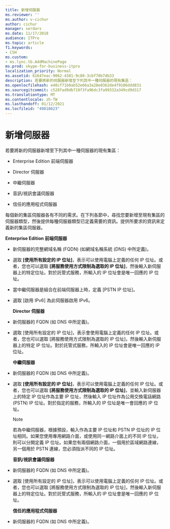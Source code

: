 ```yaml
---
title: 新增伺服器
ms.reviewer: ''
ms.author: v-cichur
author: cichur
manager: serdars
ms.date: 11/17/2018
audience: ITPro
ms.topic: article
f1.keywords:
- CSH
ms.custom:
- ms.lync.tb.AddMachinePage
ms.prod: skype-for-business-itpro
localization_priority: Normal
ms.assetid: 61647eac-9062-4381-9c80-3cbf70b7db33
description: 若要將新的伺服器新增至下列其中一種伺服器的現有集區：
ms.openlocfilehash: e40cf71b0ab52e66a3a28e0362de4f9106ddd831
ms.sourcegitcommit: c528fad9db719f3fa96dc3fa99332a349cd9d317
ms.translationtype: MT
ms.contentlocale: zh-TW
ms.lasthandoff: 01/12/2021
ms.locfileid: "49818623"
---
```

# <a name="add-server"></a>新增伺服器
 
若要將新的伺服器新增至下列其中一種伺服器的現有集區：
  
- Enterprise Edition 前端伺服器
    
- Director 伺服器
    
- 中繼伺服器
    
- 音訊/視訊會議伺服器
    
- 信任的應用程式伺服器
    
每個新的集區伺服器各有不同的需求。在下列各節中，尋找您要新增至現有集區的伺服器類型，然後提供每種伺服器類型已定義需要的資訊。提供所要求的資訊來定義新的集區伺服器。
  
 **Enterprise Edition 前端伺服器**
  
- 新伺服器的完整網域名稱 (FQDN) (如網域名稱系統 (DNS) 中所定義)。
    
- 選取 **[使用所有設定的 IP 位址]**，表示可以使用電腦上定義的任何 IP 位址。或者，您也可以選取 **[將服務使用方式限制為選取的 IP 位址]**，然後輸入新伺服器上的特定位址。對於託管式服務，所輸入的 IP 位址會是唯一回應的 IP 位址。
    
- 當中繼伺服器是組合在前端伺服器上時，定義 [PSTN IP 位址]。
    
- 選取 [啟用 IPv6] 為此伺服器啟用 IPv6。
    
  **Director 伺服器**
  
- 新伺服器的 FQDN (如 DNS 中所定義)。
    
- 選取 [使用所有設定的 IP 位址]，表示會使用電腦上定義的任何 IP 位址。或者，您也可以選取 [將服務使用方式限制為選取的 IP 位址]，然後輸入新伺服器上的特定 IP 位址。對於託管式服務，所輸入的 IP 位址會是唯一回應的 IP 位址。
    
  **中繼伺服器**
  
- 新伺服器的 FQDN (如 DNS 中所定義)。
    
- 選取 **[使用所有設定的 IP 位址]**，表示可以使用電腦上定義的任何 IP 位址。或者，您也可以選取 **[將服務使用方式限制為選取的 IP 位址]**，並輸入新伺服器上的特定 IP 位址作為主要 IP 位址，然後輸入 IP 位址作為公用交換電話網路 (PSTN) IP 位址。對於指定的服務，所輸入的 IP 位址是唯一會回應的 IP 位址。
    
    > [!NOTE]
    > 若為中繼伺服器，根據預設，輸入作為主要 IP 位址和 PSTN IP 位址的 IP 位址相同。如果您使用專用網路介面，或使用同一網路介面上的不同 IP 位址，則可以分開定義 IP 位址。如果您有兩個網路介面，一個用於區域網路連線，另一個用於 PSTN 連線，您必須指派不同的 IP 位址。 
  
  **音訊/視訊會議伺服器**
  
- 新伺服器的 FQDN (如 DNS 中所定義)。
    
- 選取 [使用所有設定的 IP 位址]，表示可以使用電腦上定義的任何 IP 位址。或者，您也可以選取 [將服務使用方式限制為選取的 IP 位址]，然後輸入新伺服器上的特定位址。對於託管式服務，所輸入的 IP 位址會是唯一回應的 IP 位址。
    
  **信任的應用程式伺服器**
  
- 新伺服器的 FQDN (如 DNS 中所定義)。
    

